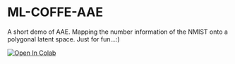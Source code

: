 # ML-COFFE-AAE

A short demo of AAE. Mapping the number information of the NMIST onto a polygonal latent space.
Just for fun...:)

[![Open In Colab](https://colab.research.google.com/assets/colab-badge.svg)](https://colab.research.google.com/github/googlecolab/colabtools/blob/master/notebooks/colab-github-demo.ipynb)

